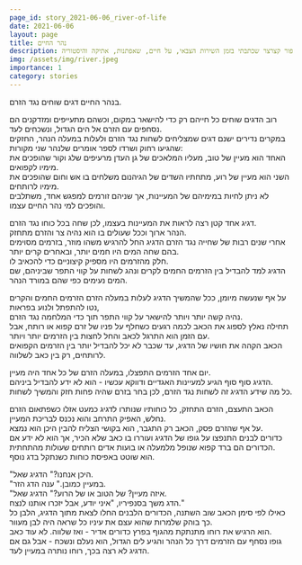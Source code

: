 ```yaml
---
page_id: story_2021-06-06_river-of-life
date: 2021-06-06
layout: page
title: נהר החיים
description: סיפור קצרצר שכתבתי בזמן השירות הצבאי, על חיים, שאפתנות, אתיקה והיסטוריה.
img: /assets/img/river.jpeg
importance: 1
category: stories
---
```


בנהר החיים דגים שוחים נגד הזרם.

רוב הדגים שוחים כל חייהם רק כדי להישאר במקום, וכשהם מתעייפים ומזדקנים הם נסחפים עם הזרם אל הים הגדול, ונשכחים לעד.  
במקרים נדירים ישנם דגים שמצליחים לשחות נגד הזרם ולעלות במעלה הנהר, החזקים שהגיעו רחוק ושרדו לספר אומרים שלנהר שני מקורות:  
האחד הוא מעיין של טוב, מעליו המלאכים של גן העדן מרעיפים שלג וקור שהופכים את מימיו לקפואים.  
השני הוא מעיין של רוע, מתחתיו השדים של הגיהנום משלחים בו אש וחום שהופכים את מימיו לרותחים.  
לא ניתן לחיות במימיהם של המעיינות, אך שניהם זורמים למפגש אחד, משתלבים והופכים למי נהר החיים עצמו.

דגיג אחד קטן רצה לראות את המעיינות בעצמו, לכן שחה בכל כוחו נגד הזרם.  
הנהר ארוך וככל שעולים בו הוא נהיה צר והזרם מתחזק.  
אחרי שנים רבות של שחייה נגד הזרם הדגיג החל להרגיש משהו מוזר, בזרמים מסוימים בהם שחה המים היו חמים יותר, ובאחרים קרים יותר.  
חלק מהזרמים היו מספיק קיצוניים כדי להכאיב לו.  
הדגיג למד להבדיל בין הזרמים החמים לקרים ונהג לשחות על קווי התפר שביניהם, שם המים נעימים כפי שהם במורד הנהר.

על אף שנעשה מיומן, ככל שהמשיך הדגיג לעלות במעלה הזרם הזרמים החמים והקרים נטו להתפתל ולנוע בפראות,  
נהיה קשה יותר ויותר להישאר על קווי התפר תוך כדי המלחמה נגד הזרם.  
תחילה נאלץ לספוג את הכאב לכמה רגעים כשחלף על פניו של זרם קפוא או רותח, אבל עם הזמן הוא התרגל לכאב והחל לחצות בין הזרמים יותר ויותר.  
הכאב הקהה את חושיו של הדגיג, עד שכבר לא יכל להבדיל יותר בין הזרמים הקפואים לרותחים, רק בין כאב לשלווה.

יום אחד הזרמים התפצלו, במעלה הזרם של כל אחד היה מעיין.  
הדגיג סוף סוף הגיע למעיינות האגדיים ודווקא עכשיו - הוא לא ידע להבדיל ביניהם.  
כל מה שידע הדגיג זה לשחות נגד הזרם, לכן בחר בזרם שהיה פחות חזק והמשיך לשחות.

הכאב התעצם, הזרם התחזק, כל כוחותיו שנותרו לדגיג כמעט אזלו כשפתאום הזרם נחלש, האפיק התרחב והוא נכנס לבריכת המעיין.  
על אף שהזרם פסק, הכאב רק התגבר, הוא בקושי הצליח להבין היכן הוא נמצא.  
כדורים לבנים התנפצו על גופו של הדגיג ועוררו בו כאב שלא הכיר, אך הוא לא ידע אם הכדורים הם ברד קפוא שנופל מלמעלה או בועות אדים רותחים שעולות מהתחתית.  
הוא שוטט באפיסת כוחות כשנתקל בדג נוסף.

"היכן אנחנו?" הדגיג שאל.  
"במעיין כמובן." ענה הדג הזר.  
"איזה מעיין? של הטוב או של הרוע?" הדגיג שאל.  
הדג משך בסנפיריו, "איני יודע, אבל יזכרו אותנו לנצח."  
כאילו לפי סימן הכאב שוב השתנה, הכדורים הלבנים החלו לצאת מתוך הדגיג, הלבן כל כך בוהק שלמרות שהוא עצם את עיניו כל שראה היה לבן מעוור.  
הוא הרגיש את רוחו מתנתקת מהגוף בפרץ כדורים אדיר - ואז שלווה. לא עוד כאב.  
גופו נסחף עם הזרמים דרך כל הנהר והגיע לים הגדול, הוא נעלם ונשכח - אבל גם אם הדגיג לא רצה בכך, רוחו נותרה במעיין לעד.
